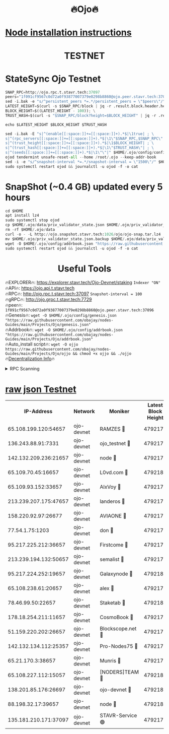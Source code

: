 <h1 align="center"> 🔥Ojo🔥</h1>

[Node installation instructions](https://github.com/obajay/nodes-Guides/tree/main/Projects/Ojo)
=

<h1 align="center"> TESTNET</h1>

# StateSync Ojo Testnet
```python
SNAP_RPC=http://ojo.rpc.t.stavr.tech:37097
peers="1f091cf9567c0d72a0f93877007379e0298b8860@ojo.peer.stavr.tech:37096"
sed -i.bak -e "s/^persistent_peers *=.*/persistent_peers = \"$peers\"/" $HOME/.ojo/config/config.toml
LATEST_HEIGHT=$(curl -s $SNAP_RPC/block | jq -r .result.block.header.height); \
BLOCK_HEIGHT=$((LATEST_HEIGHT - 100)); \
TRUST_HASH=$(curl -s "$SNAP_RPC/block?height=$BLOCK_HEIGHT" | jq -r .result.block_id.hash)

echo $LATEST_HEIGHT $BLOCK_HEIGHT $TRUST_HASH

sed -i.bak -E "s|^(enable[[:space:]]+=[[:space:]]+).*$|\1true| ; \
s|^(rpc_servers[[:space:]]+=[[:space:]]+).*$|\1\"$SNAP_RPC,$SNAP_RPC\"| ; \
s|^(trust_height[[:space:]]+=[[:space:]]+).*$|\1$BLOCK_HEIGHT| ; \
s|^(trust_hash[[:space:]]+=[[:space:]]+).*$|\1\"$TRUST_HASH\"| ; \
s|^(seeds[[:space:]]+=[[:space:]]+).*$|\1\"\"|" $HOME/.ojo/config/config.toml
ojod tendermint unsafe-reset-all --home /root/.ojo --keep-addr-book
sed -i -e "s/^snapshot-interval *=.*/snapshot-interval = \"1500\"/" $HOME/.ojo/config/app.toml
sudo systemctl restart ojod && journalctl -u ojod -f -o cat
```
# SnapShot (~0.4 GB) updated every 5 hours
```python
cd $HOME
apt install lz4
sudo systemctl stop ojod
cp $HOME/.ojo/data/priv_validator_state.json $HOME/.ojo/priv_validator_state.json.backup
rm -rf $HOME/.ojo/data
curl -o - -L http://ojo.snapshot.stavr.tech:1026/ojo/ojo-snap.tar.lz4 | lz4 -c -d - | tar -x -C $HOME/.ojo --strip-components 2
mv $HOME/.ojo/priv_validator_state.json.backup $HOME/.ojo/data/priv_validator_state.json
wget -O $HOME/.ojo/config/addrbook.json "https://raw.githubusercontent.com/obajay/nodes-Guides/main/Projects/Ojo/addrbook.json"
sudo systemctl restart ojod && journalctl -u ojod -f -o cat
```
 <h1 align="center"> Useful Tools</h1>

🔥EXPLORER🔥:        https://explorer.stavr.tech/Ojo-Devnet/staking        `Indexer "ON"` \
🔥API🔥:                     https://ojo.api.t.stavr.tech \
🔥RPC🔥:                    http://ojo.rpc.t.stavr.tech:37097              `Snapshot-interval = 100` \
🔥gRPC🔥:                  http://ojo.grpc.t.stavr.tech:7729 \
🔥peer🔥:                   `1f091cf9567c0d72a0f93877007379e0298b8860@ojo.peer.stavr.tech:37096` \
🔥Genesis🔥:    ```wget -O $HOME/.ojo/config/genesis.json "https://raw.githubusercontent.com/obajay/nodes-Guides/main/Projects/Ojo/genesis.json"``` \
🔥Addrbook🔥:    ```wget -O $HOME/.ojo/config/addrbook.json "https://raw.githubusercontent.com/obajay/nodes-Guides/main/Projects/Ojo/addrbook.json"``` \
🔥Auto_install script🔥: ```wget -O ojjo https://raw.githubusercontent.com/obajay/nodes-Guides/main/Projects/Ojo/ojjo && chmod +x ojjo && ./ojjo``` \
🔥[Decentralization Info](https://github.com/obajay/StateSync-snapshots/tree/main/Projects/Ojo/Decentralization)🔥



<details>
<summary>RPC Scanning</summary>

<h2 align="center"> We scan nodes in real time every 4 hours. And we provide the final result of RPC endpoints.
We cannot influence the operation of these nodes in any way. </h2>


```python
If Voting Power is higher than 0 --> then the Node is a validator of the network and may be subject to attack and be a potential threat to the chain.
```
```python
We marked such validators with a red symbol
```

</details>

[raw json Testnet](https://rpc-check.ojot.stavr.tech/ojot/rpc-ojot-result.json)
=


<table><tr><th>IP-Address</th><th>Network</th><th>Moniker</th><th>Latest Block Height</th><th>Earliest Block Height</th><th>Catching Up</th><th>Tx Index</th><th>Voting Power</th><th>Scan Time</th></tr><tr><td>65.108.199.120:54657</td><td>ojo-devnet</td><td>RAMZES 🔴</td><td>4792175</td><td>306156</td><td>False</td><td>on</td><td>15420</td><td>2024-01-03T13:19:57.190844915UTC</td></tr><tr><td>136.243.88.91:7331</td><td>ojo-devnet</td><td>ojo_testnet 🔴</td><td>4792176</td><td>308845</td><td>False</td><td>on</td><td>1000</td><td>2024-01-03T13:20:03.530663513UTC</td></tr><tr><td>142.132.209.236:21657</td><td>ojo-devnet</td><td>node 🔴</td><td>4792179</td><td>350001</td><td>False</td><td>on</td><td>1999</td><td>2024-01-03T13:20:21.426939974UTC</td></tr><tr><td>65.109.70.45:16657</td><td>ojo-devnet</td><td>L0vd.com 🔴</td><td>4792181</td><td>695918</td><td>False</td><td>off</td><td>998</td><td>2024-01-03T13:20:32.515281021UTC</td></tr><tr><td>65.109.93.152:33657</td><td>ojo-devnet</td><td>AlxVoy 🔴</td><td>4792179</td><td>2319801</td><td>False</td><td>on</td><td>4536782</td><td>2024-01-03T13:20:21.191630653UTC</td></tr><tr><td>213.239.207.175:47657</td><td>ojo-devnet</td><td>landeros 🔴</td><td>4792178</td><td>2714001</td><td>False</td><td>off</td><td>11083</td><td>2024-01-03T13:20:14.312032082UTC</td></tr><tr><td>158.220.92.97:26677</td><td>ojo-devnet</td><td>AVIAONE 🔴</td><td>4792178</td><td>2754001</td><td>False</td><td>on</td><td>13867</td><td>2024-01-03T13:20:14.073839165UTC</td></tr><tr><td>77.54.1.75:1203</td><td>ojo-devnet</td><td>don 🔴</td><td>4792179</td><td>2906401</td><td>False</td><td>on</td><td>10</td><td>2024-01-03T13:20:24.316206479UTC</td></tr><tr><td>95.217.225.212:36657</td><td>ojo-devnet</td><td>Firstcome 🔴</td><td>4792176</td><td>2985946</td><td>False</td><td>on</td><td>13566</td><td>2024-01-03T13:20:03.276880725UTC</td></tr><tr><td>213.239.194.132:50657</td><td>ojo-devnet</td><td>semalist 🔴</td><td>4792175</td><td>3223522</td><td>False</td><td>on</td><td>19037</td><td>2024-01-03T13:19:57.431981572UTC</td></tr><tr><td>95.217.224.252:19657</td><td>ojo-devnet</td><td>Galaxynode 🔴</td><td>4792180</td><td>3685492</td><td>False</td><td>on</td><td>11888</td><td>2024-01-03T13:20:29.399478756UTC</td></tr><tr><td>65.108.238.61:20657</td><td>ojo-devnet</td><td>alex 🔴</td><td>4792175</td><td>4158001</td><td>False</td><td>on</td><td>11359</td><td>2024-01-03T13:19:56.854408612UTC</td></tr><tr><td>78.46.99.50:22657</td><td>ojo-devnet</td><td>Staketab 🔴</td><td>4792181</td><td>4254801</td><td>False</td><td>on</td><td>1276</td><td>2024-01-03T13:20:32.810664089UTC</td></tr><tr><td>178.18.254.211:11657</td><td>ojo-devnet</td><td>CosmoBook 🔴</td><td>4792179</td><td>4392001</td><td>False</td><td>off</td><td>1057</td><td>2024-01-03T13:20:23.835951490UTC</td></tr><tr><td>51.159.220.202:26657</td><td>ojo-devnet</td><td>Blockscope.net 🔴</td><td>4792175</td><td>4425001</td><td>False</td><td>on</td><td>981</td><td>2024-01-03T13:19:56.496527320UTC</td></tr><tr><td>142.132.134.112:25357</td><td>ojo-devnet</td><td>Pro-Nodes75 🔴</td><td>4792175</td><td>4692175</td><td>False</td><td>on</td><td>24651</td><td>2024-01-03T13:20:00.540111076UTC</td></tr><tr><td>65.21.170.3:38657</td><td>ojo-devnet</td><td>Munris 🔴</td><td>4792176</td><td>4692176</td><td>False</td><td>off</td><td>20123</td><td>2024-01-03T13:20:02.911991524UTC</td></tr><tr><td>65.108.227.112:15057</td><td>ojo-devnet</td><td>[NODERS]TEAM 🔴</td><td>4792180</td><td>4692180</td><td>False</td><td>off</td><td>9999</td><td>2024-01-03T13:20:29.796994571UTC</td></tr><tr><td>138.201.85.176:26697</td><td>ojo-devnet</td><td>ojo-devnet 🔴</td><td>4792181</td><td>4692181</td><td>False</td><td>on</td><td>1000024000</td><td>2024-01-03T13:20:32.168953393UTC</td></tr><tr><td>88.198.32.17:39657</td><td>ojo-devnet</td><td>node 🔴</td><td>4792180</td><td>4710001</td><td>False</td><td>on</td><td>82314</td><td>2024-01-03T13:20:24.580043229UTC</td></tr><tr><td>135.181.210.171:37097</td><td>ojo-devnet</td><td>STAVR-Service 🟢</td><td>4792175</td><td>4788001</td><td>False</td><td>on</td><td>0</td><td>2024-01-03T13:19:58.168529457UTC</td></tr></table>
